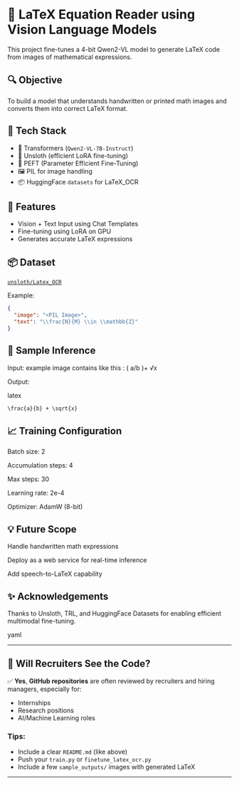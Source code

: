 # 🧠 LaTeX Equation Reader using Vision Language Models

This project fine-tunes a 4-bit Qwen2-VL model to generate LaTeX code from images of mathematical expressions.

## 🔍 Objective
To build a model that understands handwritten or printed math images and converts them into correct LaTeX format.

## 🧰 Tech Stack
- 🤗 Transformers (`Qwen2-VL-7B-Instruct`)
- 🧵 Unsloth (efficient LoRA fine-tuning)
- 🧠 PEFT (Parameter Efficient Fine-Tuning)
- 🖼️ PIL for image handling
- 📦 HuggingFace `datasets` for LaTeX_OCR

## 🚀 Features
- Vision + Text Input using Chat Templates
- Fine-tuning using LoRA on GPU
- Generates accurate LaTeX expressions

## 📦 Dataset
[`unsloth/Latex_OCR`](https://huggingface.co/datasets/unsloth/Latex_OCR)

Example:
```json
{
  "image": "<PIL Image>",
  "text": "\\frac{N}{M} \\in \\mathbb{Z}"
}

```
## 📸 Sample Inference
Input:
example image contains like this :
          ( a/b )+ √x

Output:

latex
```
\frac{a}{b} + \sqrt{x}
```
## 📈 Training Configuration

Batch size: 2

Accumulation steps: 4

Max steps: 30

Learning rate: 2e-4

Optimizer: AdamW (8-bit)

## 💡 Future Scope

Handle handwritten math expressions

Deploy as a web service for real-time inference

Add speech-to-LaTeX capability

## ✨ Acknowledgements

Thanks to Unsloth, TRL, and HuggingFace Datasets for enabling efficient multimodal fine-tuning.

yaml


---

## 💼 Will Recruiters See the Code?

✅ **Yes**, **GitHub repositories** are often reviewed by recruiters and hiring managers, especially for:
- Internships
- Research positions
- AI/Machine Learning roles

### Tips:
- Include a clear `README.md` (like above)
- Push your `train.py` or `finetune_latex_ocr.py`
- Include a few `sample_outputs/` images with generated LaTeX

---

